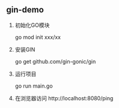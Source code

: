 ## gin-demo

1. 初始化GO模块
	
	go mod init xxx/xx

2. 安装GIN

	go get github.com/gin-gonic/gin
	
3. 运行项目

	go run main.go
	
4. 在浏览器访问 http://localhost:8080/ping 


